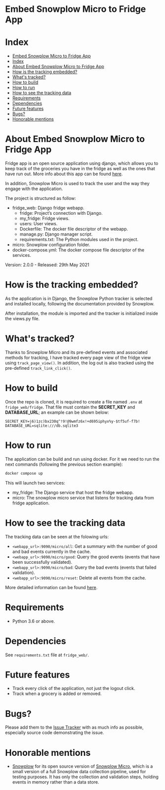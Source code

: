 Embed Snowplow Micro to Fridge App
=======

# Index

- [Embed Snowplow Micro to Fridge App](#embed-snowplow-micro-to-fridge-app)
- [Index](#index)
- [About Embed Snowplow Micro to Fridge App](#about-embed-snowplow-micro-to-fridge-app)
- [How is the tracking embedded?](#how-is-the-tracking-embedded)
- [What's tracked?](#whats-tracked)
- [How to build](#how-to-build)
- [How to run](#how-to-run)
- [How to see the tracking data](#how-to-see-the-tracking-data)
- [Requirements](#requirements)
- [Dependencies](#dependencies)
- [Future features](#future-features)
- [Bugs?](#bugs)
- [Honorable mentions](#honorable-mentions)

# About Embed Snowplow Micro to Fridge App

Fridge app is an open source application using django, which allows you to keep track of the groceries you have in the fridge as well as the ones that have run out. More info about this app can be found [here](https://github.com/logiflo/fridge-django).

In addition, Snowplow Micro is used to track the user and the way they engage with the application.

The project is structured as follow:

- fridge_web: Django fridge webapp.
  - fridge: Project’s connection with Django.
  - my_fridge: Fridge views.
  - users: User views.
  - Dockerfile: The docker file descriptor of the webapp.
  - manage.py: Django manager script.
  - requirements.txt: The Python modules used in the project.
- micro: Snowplow configuration folder.
- docker-compose.yml: The docker compose file descriptor of the services.

Version: 2.0.0 - Released: 29th May 2021

# How is the tracking embedded?

As the application is in Django, the Snowplow Python tracker is selected and installed locally, following the documentation provided by Snowplow.

After installation, the module is imported and the tracker is initialized inside the views.py file.

# What's tracked?

Thanks to Snowplow Micro and its pre-defined events and associated methods for tracking, I have tracked every page view of the fridge view using `track_page_view()`. In addition, the log out is also tracked using the pre-defined `track_link_click()`.

# How to build

Once the repo is cloned, it is required to create a file named `.env` at `fridge_web/fridge`. That file must contain the **SECRET_KEY** and **DATABASE_URL**; an example can be shown below:

```
SECRET_KEY=j6)1zc)bx230q^!9!@9wmfz6x!+d695iphyx%y-$tf5uf-f7b!
DATABASE_URL=sqlite:///db.sqlite3
```

# How to run

The application can be build and run using docker. For it we need to run
the next commands (following the previous section example):

```bash
docker compose up
```

This will launch two services:

- my_fridge: The Django service that host the fridge webapp.
- micro: The snowplow micro service that listens for tracking data from fridge application.

# How to see the tracking data

The tracking data can be seen at the folowing urls:
- `<webapp_url>:9090/micro/all`:
Get a summary with the number of good and bad events currently in the cache.
- `<webapp_url>:9090/micro/good`:
Query the good events (events that have been successfully validated).
- `<webapp_url>:9090/micro/bad`: Query the bad events (events that failed validation).
- `<webapp_url>:9090/micro/reset`: Delete all events from the cache.

More detailed information can be found [here](https://github.com/snowplow-incubator/snowplow-micro).
# Requirements

- Python 3.6 or above.


# Dependencies

See `requirements.txt` file at `fridge_web/`.

# Future features

- Track every click of the application, not just the logout click.
- Track when a grocery is added or removed.

# Bugs?

Please add them to the [Issue Tracker][issues] with as much info as possible, especially source code demonstrating the issue.

# Honorable mentions

- [Snowplow](https://snowplowanalytics.com/) for its open source version of [Snowplow Micro](https://github.com/snowplow-incubator/snowplow-micro), which is a small version of a full Snowplow data collection pipeline, used for testing purposes. It has only the collection and validation steps, holding events in memory rather than a data store.

[issues]: https://github.com/logiflo/snowplow-embeded-fridge/issues